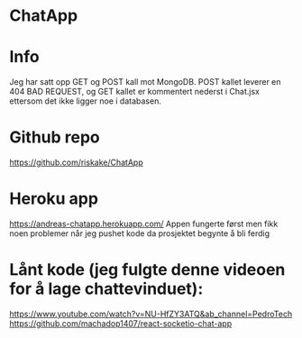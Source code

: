 # ChatApp

# Info

Jeg har satt opp GET og POST kall mot MongoDB. POST kallet leverer en 404 BAD REQUEST, og GET kallet
er kommentert nederst i Chat.jsx ettersom det ikke ligger noe i databasen.

# Github repo

https://github.com/riskake/ChatApp

# Heroku app

https://andreas-chatapp.herokuapp.com/
Appen fungerte først men fikk noen problemer når jeg pushet kode da prosjektet begynte å bli ferdig

# Lånt kode (jeg fulgte denne videoen for å lage chattevinduet):

https://www.youtube.com/watch?v=NU-HfZY3ATQ&ab_channel=PedroTech
https://github.com/machadop1407/react-socketio-chat-app
